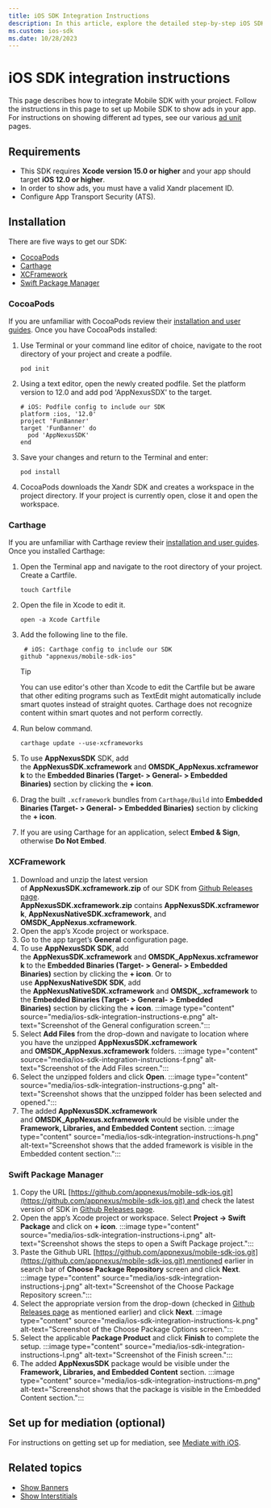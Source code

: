 ```yaml
---
title: iOS SDK Integration Instructions
description: In this article, explore the detailed step-by-step iOS SDK integration instructions and their requirements.
ms.custom: ios-sdk
ms.date: 10/28/2023
---
```


# iOS SDK integration instructions

This page describes how to integrate Mobile SDK with your project. Follow the instructions in this page to set up Mobile SDK to show ads in your app. For instructions on showing different ad types, see our various [ad unit](ios-sdk-ad-units.md) pages.

## Requirements

- This SDK requires **Xcode version 15.0 or higher** and your app should target **iOS 12.0 or higher**.
- In order to show ads, you must have a valid Xandr placement ID.
- Configure App Transport Security (ATS).

## Installation

There are five ways to get our SDK:

- [CocoaPods](#cocoapods)
- [Carthage](#carthage)
- [XCFramework](#xcframework)
- [Swift Package Manager](#swift-package-manager)
<!-- - [Download from source](#download-from-source) -->

### CocoaPods

If you are unfamiliar with CocoaPods review their [installation and user guides](https://cocoapods.org/). Once you have CocoaPods installed:

1. Use Terminal or your command line editor of choice, navigate to the root directory of your project and create a podfile.

   ```
   pod init
   ```

1. Using a text editor, open the newly created podfile. Set the platform version to 12.0 and add pod 'AppNexusSDX' to the target.

   ```
   # iOS: Podfile config to include our SDK
   platform :ios, '12.0'
   project 'FunBanner'
   target 'FunBanner' do
     pod 'AppNexusSDK'
   end
   ```

1. Save your changes and return to the Terminal and enter:

   ```
   pod install
   ```

1. CocoaPods downloads the Xandr SDK and creates a workspace in the project directory. If your project is currently open, close it and open the workspace.

### Carthage

If you are unfamiliar with Carthage review their [installation and user guides](https://github.com/Carthage/Carthage/blob/master/README.md). Once you installed Carthage:

1. Open the Terminal app and navigate to the root directory of your project. Create a Cartfile.

   ```
   touch Cartfile
   ```

1. Open the file in Xcode to edit it.

   ```
   open -a Xcode Cartfile
   ```

1. Add the following line to the file.

   ```
    # iOS: Carthage config to include our SDK
   github "appnexus/mobile-sdk-ios" 
   ```

   > [!TIP]
   > You can use editor's other than Xcode to edit the Cartfile but be aware that other editing programs such as TextEdit might automatically include smart quotes instead of straight quotes. Carthage does not recognize content within smart quotes and not perform correctly.

1. Run below command.

   ```
   carthage update --use-xcframeworks
   ```

1. To use **AppNexusSDK** SDK, add the **AppNexusSDK.xcframework** and **OMSDK\_AppNexus.xcframework** to the **Embedded Binaries (Target- \> General- \> Embedded Binaries)** section by clicking the **+ icon**.
1. Drag the built `.xcframework` bundles from `Carthage/Build` into **Embedded Binaries (Target- \> General- \> Embedded Binaries)** section by clicking the **+ icon**.
1. If you are using Carthage for an application, select **Embed & Sign**, otherwise **Do Not Embed**.

<!-- ### Download from source

1. Download and unzip or clone the latest release of our SDK from our [Github Release](https://github.com/appnexus/mobile-sdk-ios/releases/latest) page.
1. Once the source from Github is downloaded, link the **AppNexusSDK.Xcodeproj** in your **Xcode project**.
1. Open the app’s Xcode project or workspace. Right click on Project and click on **Add Files to "Project Name**".
   <!--:::image type="content" source="media/ios-sdk-integration-instructions-a.png" alt-text="Screenshot of Add files to Project screen.":::-->
<!-- 1. Go to AppNexusSDK project folder and select the **AppNexusSDK.Xcodeproj**. Make sure to select **Copy items if needed** and select **Add**.
   <!--:::image type="content" source="media/ios-sdk-integration-instructions-b.png" alt-text="Screenshot of the project folder.":::-->
<!-- 1. Click **Link Binary With Libraries** (Target-&gt;General-&gt;Link Binary With Libraries) and select **AppNexusSDK.framework**.-->
   <!--:::image type="content" source="media/ios-sdk-integration-instructions-c.png" alt-text="Screenshot of Link Binary with Libraries screen.":::

   :::image type="content" source="media/ios-sdk-integration-instructions-d.png" alt-text="Screenshot of the library selected from the drop-down menu."::: -->

### XCFramework

1. Download and unzip the latest version of **AppNexusSDK.xcframework.zip** of our SDK from [Github Releases page](https://github.com/appnexus/mobile-sdk-ios/releases). **AppNexusSDK.xcframework.zip** contains **AppNexusSDK.xcframework**, **AppNexusNativeSDK.xcframework**, and **OMSDK\_AppNexus.xcframework**.
1. Open the app’s Xcode project or workspace.
1. Go to the app target’s **General** configuration page.
1. To use **AppNexusSDK SDK**, add the **AppNexusSDK.xcframework** and **OMSDK\_AppNexus.xcframework** to the **Embedded Binaries (Target- \> General- \> Embedded Binaries)** section by clicking the **+ icon**.
Or to use **AppNexusNativeSDK SDK**, add the **AppNexusNativeSDK.xcframework** and **OMSDK\_.xcframework** to the **Embedded Binaries (Target- \> General- \> Embedded Binaries)** section by clicking the **+ icon**.
   :::image type="content" source="media/ios-sdk-integration-instructions-e.png" alt-text="Screenshot of the General configuration screen.":::
1. Select **Add Files** from the drop-down and navigate to location where you have the unzipped **AppNexusSDK.xcframework** and **OMSDK_AppNexus.xcframework** folders.
   :::image type="content" source="media/ios-sdk-integration-instructions-f.png" alt-text="Screenshot of the Add Files screen.":::
1. Select the unzipped folders and click **Open**.
   :::image type="content" source="media/ios-sdk-integration-instructions-g.png" alt-text="Screenshot shows that the unzipped folder has been selected and opened.":::
1. The added **AppNexusSDK.xcframework** and **OMSDK_AppNexus.xcframework** would be visible under the **Framework, Libraries, and Embedded Content** section.
   :::image type="content" source="media/ios-sdk-integration-instructions-h.png" alt-text="Screenshot shows that the added framework is visible in the Embedded content section.":::

### Swift Package Manager

1. Copy the URL [https://github.com/appnexus/mobile-sdk-ios.git](https://github.com/appnexus/mobile-sdk-ios.git) and check the latest
  version of SDK in [Github Releases page](https://github.com/appnexus/mobile-sdk-ios/releases).
1. Open the app’s Xcode project or workspace. Select **Project → Swift Package** and click on **+ icon**.
   :::image type="content" source="media/ios-sdk-integration-instructions-i.png" alt-text="Screenshot shows the steps to open a Swift Package project.":::
1. Paste the Github URL [https://github.com/appnexus/mobile-sdk-ios.git](https://github.com/appnexus/mobile-sdk-ios.git) mentioned earlier in search bar of **Choose Package Repository** screen and click **Next**.
   :::image type="content" source="media/ios-sdk-integration-instructions-j.png" alt-text="Screenshot of the Choose Package Repository screen.":::
1. Select the appropriate version from the drop-down (checked in [Github Releases page](https://github.com/appnexus/mobile-sdk-ios/releases) as mentioned earlier) and click **Next**.
   :::image type="content" source="media/ios-sdk-integration-instructions-k.png" alt-text="Screenshot of the Choose Package Options screen.":::
1. Select the applicable **Package Product** and click **Finish** to complete the setup.
   :::image type="content" source="media/ios-sdk-integration-instructions-l.png" alt-text="Screenshot of the Finish screen.":::
1. The added **AppNexusSDK** package would be visible under the **Framework, Libraries, and Embedded Content** section.
   :::image type="content" source="media/ios-sdk-integration-instructions-m.png" alt-text="Screenshot shows that the package is visible in the Embedded Content section.":::

## Set up for mediation (optional)

For instructions on getting set up for mediation, see [Mediate with iOS](mediate-with-ios.md).

## Related topics

- [Show Banners](show-banners-on-ios.md)
- [Show Interstitials](show-interstitials-ads-on-ios.md)
